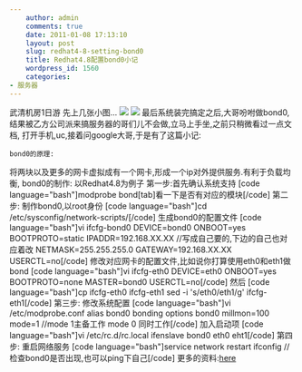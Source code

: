 ```yaml
---
    author: admin
    comments: true
    date: 2011-01-08 17:13:10
    layout: post
    slug: redhat4-8-setting-bond0
    title: Redhat4.8配置bond0小记
    wordpress_id: 1560
    categories:
- 服务器
---
```


武清机房1日游
先上几张小图...
![](http://i.imgur.com/PQlA3.jpg)
![](http://i.imgur.com/4HPBX.jpg)
最后系统装完搞定之后,大哥吩咐做bond0,结果被乙方公司派来搞服务器的哥们儿不会做,立马上手坐,之前只稍微看过一点文档,
打开手机,uc,接着问google大哥,于是有了这篇小记:

    bond0的原理:
将两块以及更多的网卡虚拟成有一个网卡,形成一个ip对外提供服务.有利于负载均衡,
    bond0的制作:
以Redhat4.8为例子
第一步:首先确认系统支持
[code language="bash"]modprobe bond[tab]看一下是否有对应的模块[/code]
第二步:
制作bond0,以root身份
[code language="bash"]cd /etc/sysconfig/network-scripts/[/code]
生成bond0的配置文件
[code language="bash"]vi ifcfg-bond0
DEVICE=bond0
ONBOOT=yes
BOOTPROTO=static
IPADDR=192.168.XX.XX //写成自己要的,下边的自己也对应着改
NETMASK=255.255.255.0
GATEWAY=192.168.XX.XX
USERCTL=no[/code]
修改对应网卡的配置文件,比如说你打算使用eth0和eth1做bond
[code language="bash"]vi ifcfg-eth0
DEVICE=eth0
ONBOOT=yes
BOOTPROTO=none
MASTER=bond0
USERCTL=no[/code]
然后
[code language="bash"]cp ifcfg-eth0 ifcfg-eth1
    sed -i 's/eth0/eth1/g' ifcfg-eth1[/code]
第三步:
修改系统配置
[code language="bash"]vi /etc/modprobe.conf
    alias bond0 bonding
    options bond0 millmon=100 mode=1
//mode 1主备工作 mode 0 同时工作[/code]
加入启动项
[code language="bash"]vi /etc/rc.d/rc.local
    ifenslave bond0 eth0 eht1[/code]
第四步:
重启网络服务
[code language="bash"]service network restart
    ifconfig //检查bond0是否出现,也可以ping下自己[/code]
更多的资料:[here](http://www.kernel.org/pub/linux/kernel/people/marcelo/linux-2.4/Documentation/networking/bonding.txt)
